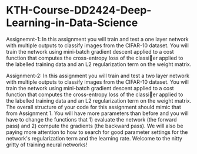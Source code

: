 # KTH-Course-DD2424-Deep-Learning-in-Data-Science
Assignemnt-1:
In this assignment you will train and test a one layer network with multiple outputs to classify images from the CIFAR-10 dataset. You will train the network using mini-batch gradient descent applied to a cost function that computes the cross-entropy loss of the classier applied to the labelled training data and an L2 regularization term on the weight matrix.

Assignment-2:
In this assignment you will train and test a two layer network with multiple outputs to classify images from the CIFAR-10 dataset. You will train the network using mini-batch gradient descent applied to a cost function that computes the cross-entropy loss of the classier applied to the labelled training data and an L2 regularization term on the weight matrix. The overall structure of your code for this assignment should mimic that from Assignment 1. You will have more parameters than before and you will have to change the functions that 1) evaluate the network (the forward pass) and 2) compute the gradients (the backward pass). We will also be paying more attention to how to search for good parameter settings for the network's regularization term and the learning rate. Welcome to the nitty gritty of training neural networks!
